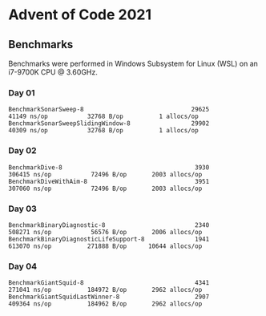 # Advent of Code 2021

## Benchmarks

Benchmarks were performed in Windows Subsystem for Linux (WSL) on an i7-9700K CPU @ 3.60GHz.

### Day 01

```
BenchmarkSonarSweep-8                              29625             41149 ns/op           32768 B/op          1 allocs/op
BenchmarkSonarSweepSlidingWindow-8                 29902             40309 ns/op           32768 B/op          1 allocs/op
```

### Day 02

```
BenchmarkDive-8                                     3930            306415 ns/op           72496 B/op       2003 allocs/op
BenchmarkDiveWithAim-8                              3951            307060 ns/op           72496 B/op       2003 allocs/op
```

### Day 03

```
BenchmarkBinaryDiagnostic-8                         2340            508271 ns/op           56576 B/op       2006 allocs/op
BenchmarkBinaryDiagnosticLifeSupport-8              1941            613070 ns/op          271888 B/op      10644 allocs/op
```

### Day 04

```
BenchmarkGiantSquid-8                               4341            271041 ns/op          184972 B/op       2962 allocs/op
BenchmarkGiantSquidLastWinner-8                     2907            409364 ns/op          184962 B/op       2962 allocs/op
```